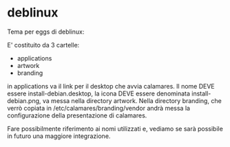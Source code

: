 # deblinux 

Tema per eggs di deblinux:

E' costituito da 3 cartelle: 
* applications
* artwork
* branding

in applications va il link per il desktop che avvia calamares. 
Il nome DEVE essere install-debian.desktop, la icona DEVE essere denominata install-debian.png,
va messa nella directory artwork. Nella directory branding, che verrò copiata in
/etc/calamares/branding/vendor andrà messa la configurazione della presentazione di calamares.

Fare possibilmente riferimento ai nomi utilizzati e, vediamo se sarà possibile in futuro
una maggiore integrazione.
